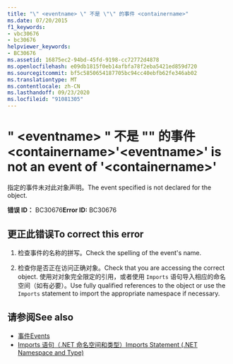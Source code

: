 ```yaml
---
title: "\" <eventname> \" 不是 \"\" 的事件 <containername>"
ms.date: 07/20/2015
f1_keywords:
- vbc30676
- bc30676
helpviewer_keywords:
- BC30676
ms.assetid: 16875ec2-94bd-45fd-9198-cc72772d4878
ms.openlocfilehash: e09db1815f0eb14afbfa78f2eba5421ed859d720
ms.sourcegitcommit: bf5c5850654187705bc94cc40ebfb62fe346ab02
ms.translationtype: MT
ms.contentlocale: zh-CN
ms.lasthandoff: 09/23/2020
ms.locfileid: "91081305"
---
```

# <a name="eventname-is-not-an-event-of-containername"></a><span data-ttu-id="00202-102">" \<eventname> " 不是 "" 的事件 \<containername></span><span class="sxs-lookup"><span data-stu-id="00202-102">'\<eventname>' is not an event of '\<containername>'</span></span>

<span data-ttu-id="00202-103">指定的事件未对此对象声明。</span><span class="sxs-lookup"><span data-stu-id="00202-103">The event specified is not declared for the object.</span></span>  
  
 <span data-ttu-id="00202-104">**错误 ID：** BC30676</span><span class="sxs-lookup"><span data-stu-id="00202-104">**Error ID:** BC30676</span></span>  
  
## <a name="to-correct-this-error"></a><span data-ttu-id="00202-105">更正此错误</span><span class="sxs-lookup"><span data-stu-id="00202-105">To correct this error</span></span>  
  
1. <span data-ttu-id="00202-106">检查事件的名称的拼写。</span><span class="sxs-lookup"><span data-stu-id="00202-106">Check the spelling of the event's name.</span></span>  
  
2. <span data-ttu-id="00202-107">检查你是否正在访问正确对象。</span><span class="sxs-lookup"><span data-stu-id="00202-107">Check that you are accessing the correct object.</span></span> <span data-ttu-id="00202-108">使用对对象完全限定的引用，或者使用 `Imports` 语句导入相应的命名空间（如有必要）。</span><span class="sxs-lookup"><span data-stu-id="00202-108">Use fully qualified references to the object or use the `Imports` statement to import the appropriate namespace if necessary.</span></span>  
  
## <a name="see-also"></a><span data-ttu-id="00202-109">请参阅</span><span class="sxs-lookup"><span data-stu-id="00202-109">See also</span></span>

- [<span data-ttu-id="00202-110">事件</span><span class="sxs-lookup"><span data-stu-id="00202-110">Events</span></span>](../programming-guide/language-features/events/index.md)
- [<span data-ttu-id="00202-111">Imports 语句（.NET 命名空间和类型）</span><span class="sxs-lookup"><span data-stu-id="00202-111">Imports Statement (.NET Namespace and Type)</span></span>](../language-reference/statements/imports-statement-net-namespace-and-type.md)
